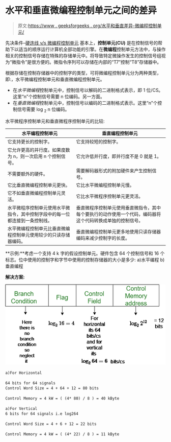 # 水平和垂直微编程控制单元之间的差异

> 原文:[https://www . geeksforgeeks . org/水平和垂直差异-微编程控制单元/](https://www.geeksforgeeks.org/difference-between-horizontal-and-vertical-micro-programmed-control-unit/)

先决条件–[硬连线 v/s 微编程控制单元](https://www.geeksforgeeks.org/computer-organization-hardwired-vs-micro-programmed-control-unit/)
基本上，**控制单元(CU)** 是在控制信号的帮助下以适当的顺序运行计算机全部功能的引擎。在**微编程**控制单元方法中，与操作相关的控制信号存储在特殊的存储单元中。将导致特定微操作发生的控制信号组视为“微指令”是很方便的。微指令序列可以存储在内部的“T7”控制“T8”存储器中。

根据存储在控制存储器中的控制字的类型，可将微编程控制单元分为两种类型，即:，水平微编程控制单元和垂直微编程控制单元。

*   在*水平微编程*控制单元中，控制信号以解码的二进制格式表示，即 1 位/CS。这里“n”个控制信号需要 n 位编码。另一方面。
*   在*垂直微编程*控制单元中，控制信号以编码的二进制格式表示。这里“n”个控制信号需要 log <sub>2</sub> n 位编码。

水平微程序控制单元和垂直微程序控制单元的比较:

| 水平编程控制单元 | 垂直编程控制单元 |
| --- | --- |
| 它支持更长的控制字。 | 它支持较短的控制字。 |
| 它允许更高的并行度。如果度数为 n，则一次启用 n 个控制信号。 | 它允许低并行度，即并行度不是 0 就是 1。 |
| 不需要额外的硬件。 | 需要解码器形式的附加硬件来产生控制信号。 |
| 它比垂直微编程控制单元更快。 | 它比水平微编程控制单元慢。 |
| 它不如垂直微编程控制单元灵活。 | 它比水平微程序控制单元更灵活。 |
| 水平微程序控制单元使用水平微指令，其中控制字段中的每一位都连接到一条控制线。 | 垂直微程序控制单元使用垂直微指令，其中每个要执行的动作使用一个代码，编码器将这个代码转换成单独的控制信号。 |
| 水平微编程控制单元比垂直微编程控制单元使用较少的只读存储器编码。 | 垂直微编程控制单元更多地使用只读存储器编码来减少控制字的长度。 |

**示例:**考虑一个支持 4 k 字的假设控制单元。硬件包含 64 个控制信号和 16 个标志。位中使用的控制字和字节中使用的控制存储器的大小是多少:
a)水平编程
b)垂直编程

**解决方案:**

![](img/9f5fbdf8c33082e16561d974dac5c667.png)

```
a)For Horizontal 

64 bits for 64 signals
Control Word Size = 4 + 64 + 12 = 80 bits

Control Memory = 4 kW = ( (4* 80) / 8 ) = 40 kByte

a)For Vertical
6 bits for 64 signals i.e log264

Control Word Size = 4 + 6 + 12 = 22 bits

Control Memory = 4 kW = ( (4* 22) / 8 ) = 11 kByte

```